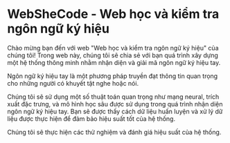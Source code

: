 # WebSheCode - Web học và kiểm tra ngôn ngữ ký hiệu
Chào mừng bạn đến với web "Web học và kiểm tra ngôn ngữ ký hiệu" của chúng tôi! Trong web này, chúng tôi sẽ chia sẻ với bạn quá trình xây dựng một hệ thống thông minh nhằm nhận diện và giải mã ngôn ngữ ký hiệu tay.

Ngôn ngữ ký hiệu tay là một phương pháp truyền đạt thông tin quan trọng cho những người có khuyết tật nghe hoặc nói. 

Chúng tôi sẽ sử dụng một số thuật toán quan trọng như mạng neural, trích xuất đặc trưng, và mô hình học sâu được sử dụng trong quá trình nhận diện ngôn ngữ ký hiệu tay. Bạn sẽ được thấy cách dữ liệu huấn luyện và xử lý dữ liệu được thực hiện để đảm bảo hiệu suất tốt của hệ thống.

Chúng tôi sẽ thực hiện các thử nghiệm và đánh giá hiệu suất của hệ thống.
